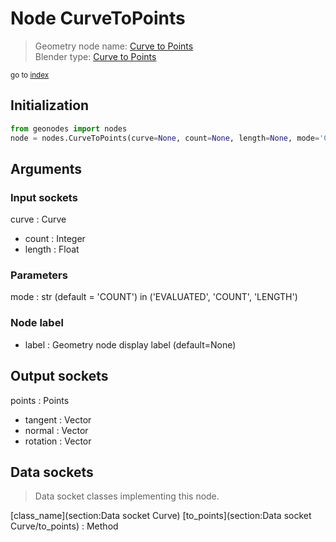
# Node CurveToPoints

> Geometry node name: [Curve to Points](https://docs.blender.org/manual/en/latest/modeling/geometry_nodes/material/curve_to_points.html)<br>
  Blender type: [Curve to Points](https://docs.blender.org/api/current/bpy.types.GeometryNodeCurveToPoints.html)
  
<sub>go to [index](/docs/index.md)</sub>

## Initialization

```python
from geonodes import nodes
node = nodes.CurveToPoints(curve=None, count=None, length=None, mode='COUNT', label=None)
```



## Arguments


### Input sockets

curve : Curve
- count : Integer
- length : Float

### Parameters

mode : str (default = 'COUNT') in ('EVALUATED', 'COUNT', 'LENGTH')

### Node label

- label : Geometry node display label (default=None)

## Output sockets

points : Points
- tangent : Vector
- normal : Vector
- rotation : Vector

## Data sockets

> Data socket classes implementing this node.
  
[class_name](section:Data socket Curve) [to_points](section:Data socket Curve/to_points) : Method

